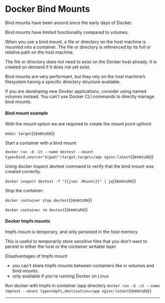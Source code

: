 # Docker Bind Mounts

Bind mounts have been around since the early days of Docker. 

Bind mounts have limited functionality compared to volumes.

When you use a bind mount, a file or directory on the host machine is mounted into a container. The file or directory is referenced by its full or relative path on the host machine. 

The file or directory does not need to exist on the Docker host already. It is created on demand if it does not yet exist. 

Bind mounts are very performant, but they rely on the host machine’s filesystem having a specific directory structure available. 

If you are developing new Docker applications, consider using named volumes instead. You can’t use Docker CLI commands to directly manage bind mounts.

#### Bind mount example

With the mount option we are required to create the mount point upfront

`mkdir target`{{execute}}

Start a container with a bind mount

`docker run -d -it --name devtest --mount type=bind,source="$(pwd)"/target,target=/app nginx:latest`{{execute}}

Using docker inspect devtest command to verify that the bind mount was created correctly.

`docker inspect devtest -f "{{json .Mounts}}" | jq`{{execute}}

Stop the container:

`docker container stop devtest`{{execute}}

`docker container rm devtest`{{execute}}


#### Docker tmpfs mounts

tmpfs mount is temporary, and only persisted in the host memory.

This is useful to temporarily store sensitive files that you don't want to persist in either the host or the container writable layer

Disadvantages of tmpfs mount
- you can't share tmpfs mounts between containers like in volumes and bind mounts.
- only available if you're running Docker on Linux

Run docker with tmpfs in container /app directory
`docker run -d -it --name tmptest --mount type=tmpfs,destination=/app nginx:latest`{{execute}}


----
